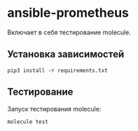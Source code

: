 # ansible-prometheus
Включает в себя тестирование molecule.

## Установка зависимостей
```
pip3 install -r requirements.txt
```
## Тестирование
Запуск тестирования molecule:
```
molecule test
```
